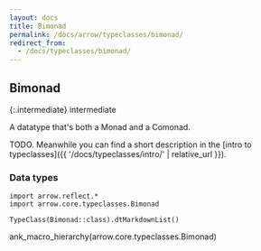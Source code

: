 ```yaml
---
layout: docs
title: Bimonad
permalink: /docs/arrow/typeclasses/bimonad/
redirect_from:
  - /docs/typeclasses/bimonad/
---
```


## Bimonad

{:.intermediate}
intermediate

A datatype that's both a Monad and a Comonad.

TODO. Meanwhile you can find a short description in the [intro to typeclasses]({{ '/docs/typeclasses/intro/' | relative_url }}).

### Data types

```kotlin:ank:replace
import arrow.reflect.*
import arrow.core.typeclasses.Bimonad

TypeClass(Bimonad::class).dtMarkdownList()
```

ank_macro_hierarchy(arrow.core.typeclasses.Bimonad)
